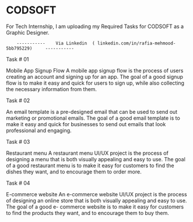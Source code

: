  
# CODSOFT
For Tech Internship, I am uploading my Required Tasks for CODSOFT as a Graphic Designer.


        -----------    Via Linkedin  ( linkedin.com/in/rafia-mehmood-5bb795229)     -----------


Task # 01

Mobile App Signup Flow
A mobile app signup flow is the process of users creating an account and signing up for an
app. The goal of a good signup flow is to make it easy and quick for users to sign up, while
also collecting the necessary information from them.

Task # 02

An email template is a pre-designed email that can be used to send out
marketing or promotional emails. The goal of a good email template is to make it
easy and quick for businesses to send out emails that look professional and engaging.

Task # 03

Restaurant menu
A restaurant menu UI/UX project is the process of designing a menu that is
both visually appealing and easy to use. The goal of a good restaurant menu
is to make it easy for customers to find the dishes they want, and to
encourage them to order more.

Task # 04

E-commerce website
An e-commerce website UI/UX project is the process of designing an online
store that is both visually appealing and easy to use. The goal of a good e-
commerce website is to make it easy for customers to find the products
they want, and to encourage them to buy them.

